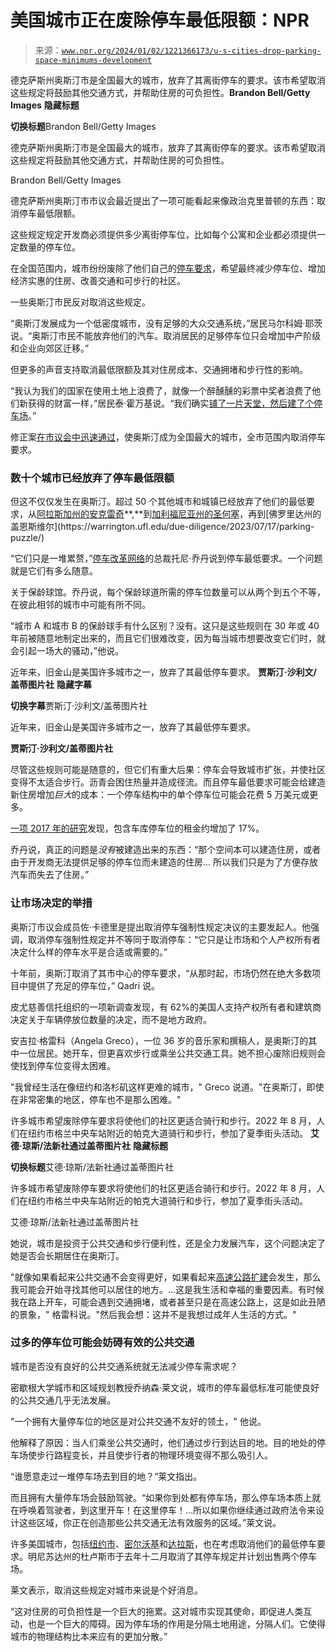 <!--yml

类别：未分类

日期：2024-05-27 14:28:22

-->

# 美国城市正在废除停车最低限额：NPR

> 来源：[`www.npr.org/2024/01/02/1221366173/u-s-cities-drop-parking-space-minimums-development`](https://www.npr.org/2024/01/02/1221366173/u-s-cities-drop-parking-space-minimums-development)

德克萨斯州奥斯汀市是全国最大的城市，放弃了其离街停车的要求。该市希望取消这些规定将鼓励其他交通方式，并帮助住房的可负担性。**Brandon Bell/Getty Images** ****隐藏标题****

****切换标题****Brandon Bell/Getty Images

德克萨斯州奥斯汀市是全国最大的城市，放弃了其离街停车的要求。该市希望取消这些规定将鼓励其他交通方式，并帮助住房的可负担性。

Brandon Bell/Getty Images

德克萨斯州奥斯汀市市议会最近提出了一项可能看起来像政治克里普顿的东西：取消停车最低限额。

这些规定规定开发商必须提供多少离街停车位，比如每个公寓和企业都必须提供一定数量的停车位。

在全国范围内，城市纷纷废除了他们自己的[停车要求](https://www.npr.org/2023/05/09/1175035781/how-parking-explains-everything)，希望最终减少停车位、增加经济实惠的住房、改善交通和可步行的社区。

一些奥斯汀市民反对取消这些规定。

“奥斯汀发展成为一个低密度城市，没有足够的大众交通系统，”居民马尔科姆·耶茨说。“奥斯汀市民不能放弃他们的汽车。取消居民的足够停车位只会增加中产阶级和企业向郊区迁移。”

但更多的声音支持取消最低限额及其对住房成本、交通拥堵和步行性的影响。

“我认为我们的国家在使用土地上浪费了，就像一个醉醺醺的彩票中奖者浪费了他们新获得的财富一样，”居民泰·霍万基说。“我们确实[铺了一片天堂，然后建了个停车场](https://jonimitchell.com/music/song.cfm?id=13)。”

修正案[在市议会中迅速通过](https://www.kut.org/austin/2023-11-02/austin-becomes-one-of-the-largest-cities-in-the-country-to-get-rid-of-parking-requirements)，使奥斯汀成为全国最大的城市，全市范围内取消停车要求。

### 数十个城市已经放弃了停车最低限额

但这不仅仅发生在奥斯汀。超过 50 个其他城市和城镇已经放弃了他们的最低要求，从[阿拉斯加州的安克雷奇](https://www.muni.org/Departments/Assembly/PressReleases/Pages/Parking-Minimum-Ordinance.aspx#:~:text=At%20the%20November%2022%20Assembly,Volland%2C%20Kevin%20Cross%20and%20Forrest)**,**到[加利福尼亚州的圣何塞](https://www.sanjoseca.gov/your-government/departments-offices/planning-building-code-enforcement/planning-division/ordinances-proposed-updates/parking-policy-evaluation#:~:text=Ordinances%20%26%20Proposed%20Updates-,Parking%20and%20Transportation%20Demand%20Management%20(TDM)%20Ordinance%20Update,favor%20other%20modes%20of%20transportation.)，再到[佛罗里达州的盖恩斯维尔](https://warrington.ufl.edu/due-diligence/2023/07/17/parking-puzzle/)

“它们只是一堆累赘，”[停车改革网络](https://parkingreform.org/)的总裁托尼·乔丹说到停车最低要求。一个问题就是它们有多么随意。

关于保龄球馆。乔丹说，每个保龄球道所需的停车位数量可以从两个到五个不等，在彼此相邻的城市中可能有所不同。

“城市 A 和城市 B 的保龄球手有什么区别？没有。这只是这些规则在 30 年或 40 年前被随意地制定出来的，而且它们很难改变，因为每当城市想要改变它们时，就会引起一场大的骚动，”他说。

近年来，旧金山是美国许多城市之一，放弃了其最低停车要求。 **贾斯汀·沙利文/盖蒂图片社** ****隐藏字幕****

****切换字幕****贾斯汀·沙利文/盖蒂图片社

近年来，旧金山是美国许多城市之一，放弃了其最低停车要求。

**贾斯汀·沙利文/盖蒂图片社**

尽管这些规则可能是随意的，但它们有重大后果：停车会导致城市扩张，并使社区变得不太适合步行。沥青会困住热量并造成径流。而且停车最低要求可能会给建造新住房增加*巨大*的成本：一个停车结构中的单个停车位可能会花费 5 万美元或更多。

[一项 2017 年的研究](https://www.accessmagazine.org/spring-2017/the-hidden-cost-of-bundled-parking/)发现，包含车库停车位的租金约增加了 17%。

乔丹说，真正的问题是*没有*被建造出来的东西：“那个空间本可以建造住房，或者由于开发商无法提供足够的停车位而未建造的住房... 所以我们只是为了方便存放汽车而失去了住房。”

### 让市场决定的举措

奥斯汀市议会成员佐·卡德里是提出取消停车强制性规定决议的主要发起人。他强调，取消停车强制性规定并不等同于取消停车：“它只是让市场和个人产权所有者决定什么样的停车水平是合适或需要的。”

十年前，奥斯汀取消了其市中心的停车要求，“从那时起，市场仍然在绝大多数项目中提供了充足的停车位，” Qadri 说。

皮尤慈善信托组织的一项新调查发现，有 62%的美国人支持产权所有者和建筑商决定关于车辆停放位数量的决定，而不是地方政府。

安吉拉·格雷科（Angela Greco），一位 36 岁的音乐家和撰稿人，是奥斯汀的其中一位居民。她开车，但更喜欢步行或乘坐公共交通工具。她不担心废除旧规则会使找到停车位变得太困难。

"我曾经生活在像纽约和洛杉矶这样更难的城市，" Greco 说道。"在奥斯汀，即使在非常密集的地区，停车也不是那么困难。"

许多城市希望废除停车要求将使他们的社区更适合骑行和步行。2022 年 8 月，人们在纽约市格兰中央车站附近的帕克大道骑行和步行，参加了夏季街头活动。 **艾德·琼斯/法新社通过盖蒂图片社** ****隐藏标题****

****切换标题****艾德·琼斯/法新社通过盖蒂图片社

许多城市希望废除停车要求将使他们的社区更适合骑行和步行。2022 年 8 月，人们在纽约市格兰中央车站附近的帕克大道骑行和步行，参加了夏季街头活动。

艾德·琼斯/法新社通过盖蒂图片社

她说，城市是投资于公共交通和步行便利性，还是全力发展汽车，这个问题决定了她是否会长期居住在奥斯汀。

"就像如果看起来公共交通不会变得更好，如果看起来[高速公路扩建](https://www.kut.org/transportation/2023-10-16/austin-i-35-expansion-displacements)会发生，那么我可能会开始寻找其他可以居住的地方。...这是我生活和幸福的重要因素。有时候我在路上开车，可能会遇到交通拥堵，或者甚至只是在高速公路上，这是如此丑陋的景象，" 格雷科说。"然后我会想：这并不是我想过成年人生活的方式。"

### 过多的停车位可能会妨碍有效的公共交通

城市是否没有良好的公共交通系统就无法减少停车需求呢？

密歇根大学城市和区域规划教授乔纳森·莱文说，城市的停车最低标准可能使良好的公共交通几乎无法发展。

"一个拥有大量停车位的地区是对公共交通不友好的领土，" 他说。

他解释了原因：当人们乘坐公共交通时，他们通过步行到达目的地。目的地处的停车场使步行路程变长，并且使步行者的物理环境变得不那么吸引人。

“谁愿意走过一堆停车场去到目的地？”莱文指出。

而且拥有大量停车场会鼓励驾驶。“如果你到处都有停车场，那么停车场本质上就在呼唤着驾驶者，到这里开车！在这里停车！…所以如果你继续通过政府法令来设计这些区域，你正在创造那些公共交通无法有效服务的区域。”莱文说。

许多美国城市，包括[纽约市](https://www.nyc.gov/office-of-the-mayor/news/692-23/mayor-adams-launches-historic-effort-build-a-little-more-housing-every-neighborhood-)、[密尔沃基](https://www.wpr.org/milwaukee-zoning-code-housing-growing-mke)和[达拉斯](https://www.keranews.org/news/2023-09-06/dallas-officials-discussing-possible-elimination-of-minimum-parking-requirements-in-the-city)，也在考虑取消他们的最低停车要求。明尼苏达州的杜卢斯市于去年十二月取消了其停车规定并计划出售两个停车场。

莱文表示，取消这些规定对城市来说是个好消息。

“这对住房的可负担性是一个巨大的拖累。这对城市实现其使命，即促进人类互动，也是一个巨大的障碍。因为停车场的作用是分隔土地用途，分隔人们。它使得城市的物理结构比本来应有的更加分散。”
